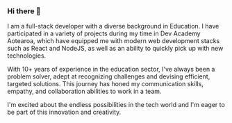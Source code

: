 ### Hi there 👋

I am a full-stack developer with a diverse background in Education. I have participated in a variety of projects during my time in Dev Academy Aotearoa, which have equipped me with modern web development stacks such as React and NodeJS, as well as an ability to quickly pick up with new technologies. 

With 10+ years of experience in the education sector, I've always been a problem solver, adept at recognizing challenges and devising efficient, targeted solutions. This journey has honed my communication skills, empathy, and collaboration abilities to work in a team. 

I'm excited about the endless possibilities in the tech world and I'm eager to be part of this innovation and creativity.	

